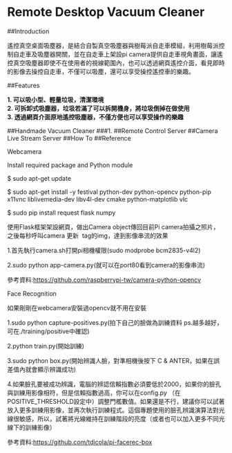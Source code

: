 # Remote Desktop Vacuum Cleaner
##Introduction

遙控真空桌面吸塵器，是結合自製真空吸塵器與樹莓派自走車模組，利用樹莓派控制自走車及吸塵器開關，並在自走車上架設pi camera提供自走車視角畫面，讓遙控真空吸塵器即使不在使用者的視線範圍內，也可以透過網頁遙控介面，看見即時的影像去操控自走車，不僅可以吸塵，還可以享受操控遙控車的樂趣。

##Features

**1. 可以吸小型、輕量垃圾，清潔環境**<br>
**2. 可拆卸式吸塵器，垃圾若滿了可以拆開機身，將垃圾倒掉在做使用**<br>
**3. 透過網頁介面原地遙控吸塵器，不僅方便也可以享受操作的樂趣**<br>

##Handmade Vacuum Cleaner
###1. 
##Remote Control Server
##Camera Live Stream Server
##How To
##Reference

Webcamera

Install required package and Python module

$ sudo apt-get update

$ sudo apt-get install -y festival python-dev python-opencv python-pip x11vnc liblivemedia-dev libv4l-dev cmake python-matplotlib vlc

$ sudo pip install request flask numpy

使用Flask框架架設網頁，做出Camera object傳回目前Pi camera拍攝之照片，之後每秒呼叫camera 更新 <img> tag的img，達到影像串流的效果

1.首先執行camera.sh打開pi相機權限(sudo modprobe bcm2835-v4l2)

2.sudo python app-camera.py(就可以在port80看到camera的影像串流)

參考資料:https://github.com/raspberrypi-tw/camera-python-opencv

Face Recognition

如果剛剛在webcamera安裝過opencv就不用在安裝

1.sudo python capture-positives.py(拍下自己的臉做為訓練資料 ps.越多越好，可在./training/positive中確認)

2.python train.py(開始訓練)

3.sudo python box.py(開始辨識人臉，對準相機後按下 C & ANTER，如果在誤差值內就會顯示辨識成功)

4.如果臉孔要被成功辨識，電腦的辨認信賴指數必須要低於2000，如果你的臉孔與訓練用影像相符，但是信賴指數過高，你可以在config.py （在POSITIVE_THRESHOLD設定中）調整門檻數值。如果還是不行，建議你可以試著放入更多訓練用影像，並再次執行訓練程式。這個專題使用的臉孔辨識演算法對光線很敏感，所以，試著將光線維持在訓練階段的亮度（或者也可以加入更多不同光線下的訓練影像）

參考資料:https://github.com/tdicola/pi-facerec-box
